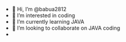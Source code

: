 - 👋 Hi, I’m @babua2812
- 👀 I’m interested in coding
- 🌱 I’m currently learning JAVA
- 💞️ I’m looking to collaborate on JAVA coding
-

<!---
babua2812/babua2812 is a ✨ special ✨ repository because its `README.md` (this file) appears on your GitHub profile.
You can click the Preview link to take a look at your changes.
--->
